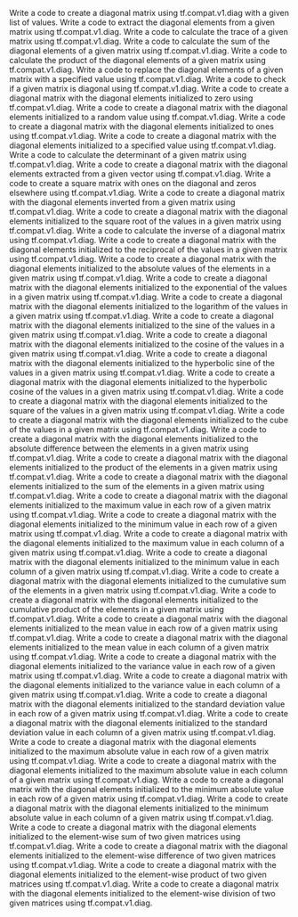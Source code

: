 Write a code to create a diagonal matrix using tf.compat.v1.diag with a given list of values.
Write a code to extract the diagonal elements from a given matrix using tf.compat.v1.diag.
Write a code to calculate the trace of a given matrix using tf.compat.v1.diag.
Write a code to calculate the sum of the diagonal elements of a given matrix using tf.compat.v1.diag.
Write a code to calculate the product of the diagonal elements of a given matrix using tf.compat.v1.diag.
Write a code to replace the diagonal elements of a given matrix with a specified value using tf.compat.v1.diag.
Write a code to check if a given matrix is diagonal using tf.compat.v1.diag.
Write a code to create a diagonal matrix with the diagonal elements initialized to zero using tf.compat.v1.diag.
Write a code to create a diagonal matrix with the diagonal elements initialized to a random value using tf.compat.v1.diag.
Write a code to create a diagonal matrix with the diagonal elements initialized to ones using tf.compat.v1.diag.
Write a code to create a diagonal matrix with the diagonal elements initialized to a specified value using tf.compat.v1.diag.
Write a code to calculate the determinant of a given matrix using tf.compat.v1.diag.
Write a code to create a diagonal matrix with the diagonal elements extracted from a given vector using tf.compat.v1.diag.
Write a code to create a square matrix with ones on the diagonal and zeros elsewhere using tf.compat.v1.diag.
Write a code to create a diagonal matrix with the diagonal elements inverted from a given matrix using tf.compat.v1.diag.
Write a code to create a diagonal matrix with the diagonal elements initialized to the square root of the values in a given matrix using tf.compat.v1.diag.
Write a code to calculate the inverse of a diagonal matrix using tf.compat.v1.diag.
Write a code to create a diagonal matrix with the diagonal elements initialized to the reciprocal of the values in a given matrix using tf.compat.v1.diag.
Write a code to create a diagonal matrix with the diagonal elements initialized to the absolute values of the elements in a given matrix using tf.compat.v1.diag.
Write a code to create a diagonal matrix with the diagonal elements initialized to the exponential of the values in a given matrix using tf.compat.v1.diag.
Write a code to create a diagonal matrix with the diagonal elements initialized to the logarithm of the values in a given matrix using tf.compat.v1.diag.
Write a code to create a diagonal matrix with the diagonal elements initialized to the sine of the values in a given matrix using tf.compat.v1.diag.
Write a code to create a diagonal matrix with the diagonal elements initialized to the cosine of the values in a given matrix using tf.compat.v1.diag.
Write a code to create a diagonal matrix with the diagonal elements initialized to the hyperbolic sine of the values in a given matrix using tf.compat.v1.diag.
Write a code to create a diagonal matrix with the diagonal elements initialized to the hyperbolic cosine of the values in a given matrix using tf.compat.v1.diag.
Write a code to create a diagonal matrix with the diagonal elements initialized to the square of the values in a given matrix using tf.compat.v1.diag.
Write a code to create a diagonal matrix with the diagonal elements initialized to the cube of the values in a given matrix using tf.compat.v1.diag.
Write a code to create a diagonal matrix with the diagonal elements initialized to the absolute difference between the elements in a given matrix using tf.compat.v1.diag.
Write a code to create a diagonal matrix with the diagonal elements initialized to the product of the elements in a given matrix using tf.compat.v1.diag.
Write a code to create a diagonal matrix with the diagonal elements initialized to the sum of the elements in a given matrix using tf.compat.v1.diag.
Write a code to create a diagonal matrix with the diagonal elements initialized to the maximum value in each row of a given matrix using tf.compat.v1.diag.
Write a code to create a diagonal matrix with the diagonal elements initialized to the minimum value in each row of a given matrix using tf.compat.v1.diag.
Write a code to create a diagonal matrix with the diagonal elements initialized to the maximum value in each column of a given matrix using tf.compat.v1.diag.
Write a code to create a diagonal matrix with the diagonal elements initialized to the minimum value in each column of a given matrix using tf.compat.v1.diag.
Write a code to create a diagonal matrix with the diagonal elements initialized to the cumulative sum of the elements in a given matrix using tf.compat.v1.diag.
Write a code to create a diagonal matrix with the diagonal elements initialized to the cumulative product of the elements in a given matrix using tf.compat.v1.diag.
Write a code to create a diagonal matrix with the diagonal elements initialized to the mean value in each row of a given matrix using tf.compat.v1.diag.
Write a code to create a diagonal matrix with the diagonal elements initialized to the mean value in each column of a given matrix using tf.compat.v1.diag.
Write a code to create a diagonal matrix with the diagonal elements initialized to the variance value in each row of a given matrix using tf.compat.v1.diag.
Write a code to create a diagonal matrix with the diagonal elements initialized to the variance value in each column of a given matrix using tf.compat.v1.diag.
Write a code to create a diagonal matrix with the diagonal elements initialized to the standard deviation value in each row of a given matrix using tf.compat.v1.diag.
Write a code to create a diagonal matrix with the diagonal elements initialized to the standard deviation value in each column of a given matrix using tf.compat.v1.diag.
Write a code to create a diagonal matrix with the diagonal elements initialized to the maximum absolute value in each row of a given matrix using tf.compat.v1.diag.
Write a code to create a diagonal matrix with the diagonal elements initialized to the maximum absolute value in each column of a given matrix using tf.compat.v1.diag.
Write a code to create a diagonal matrix with the diagonal elements initialized to the minimum absolute value in each row of a given matrix using tf.compat.v1.diag.
Write a code to create a diagonal matrix with the diagonal elements initialized to the minimum absolute value in each column of a given matrix using tf.compat.v1.diag.
Write a code to create a diagonal matrix with the diagonal elements initialized to the element-wise sum of two given matrices using tf.compat.v1.diag.
Write a code to create a diagonal matrix with the diagonal elements initialized to the element-wise difference of two given matrices using tf.compat.v1.diag.
Write a code to create a diagonal matrix with the diagonal elements initialized to the element-wise product of two given matrices using tf.compat.v1.diag.
Write a code to create a diagonal matrix with the diagonal elements initialized to the element-wise division of two given matrices using tf.compat.v1.diag.